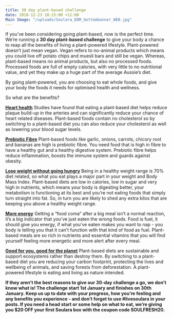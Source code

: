 ```yaml
---
title: 30 day plant-based challenge
date: 2018-12-23 18:15:00 +11:00
Main Image: "/uploads/Soulara_EDM_bottombanner_WEB.jpg"
---
```


If you’ve been considering going plant-based, now is the perfect time. We’re running a **30 day plant-based challenge** to give your body a chance to reap all the benefits of living a plant-powered lifestyle. Plant-powered doesn’t just mean vegan. Vegan refers to no-animal products which means you could live off potato chips and muesli bars and still be vegan. Whereas, plant-based means no animal products, but also no processed foods. Processed foods are full of empty calories, with very little to no nutritional value, and yet they make up a huge part of the average Aussie’s diet.

By going plant-powered, you are choosing to eat whole foods, and give your body the foods it needs for optimised health and wellness.

So what are the benefits?

**[Heart health](https://www.medicalnewstoday.com/articles/322072.php)**
Studies have found that eating a plant-based diet helps reduce plaque build-up in the arteries and can significantly reduce your chance of heart related diseases. Plant-based foods contain no cholesterol so by switching to a plant-based diet you can also reduce your cholesterol as well as lowering your blood sugar levels.

**[Prebiotic Fibre](https://drjockers.com/top-33-prebiotic-foods/)**
Plant-based foods like garlic, onions, carrots, chicory root and bananas are high is prebiotic fibre. You need food that is high in fibre to have a healthy gut and a healthy digestive system. Prebiotic fibre helps reduce inflammation, boosts the immune system and guards against obesity.

**[Lose weight without going hungry](http://www.onegreenplanet.org/natural-health/amazing-health-benefits-of-embracing-a-plant-based-diet/)**
Being in a healthy weight range is 70% diet related, so what you eat plays a major part in your weight and Body Mass Index. Plant-based diets are low in calories, low in sugar and very high in nutrients, which means your body is digesting better, your metabolism is functioning at its best and you’re not eating foods that simply turn straight into fat. So, in turn you are likely to shed any extra kilos that are keeping you above a healthy weight range.

**[More energy](https://www.mindbodygreen.com/0-25054/im-a-registered-dietitian-heres-what-people-get-wrong-about-a-plantbased-diet.html)**
Getting a “food coma” after a big meal isn’t a normal reaction, it’s a big indicator that you’ve just eaten the wrong foods. Food is fuel, it should give you energy, if what you’ve eaten makes you want to nap - you body is telling you that it can’t function with that kind of food as fuel. Plant-based meals are so rich in nutrients and essential vitamins that you will find yourself feeling more energetic and more alert after every meal.

**[Good for you, good for the planet](https://www.onegreenplanet.org/environment/how-eating-more-plant-based-foods-benefits-the-environment/)**
Plant-based diets are sustainable and support ecosystems rather than destroy them. By switching to a plant-based diet you are reducing your carbon footprint, protecting the lives and wellbeing of animals, and saving forests from deforestation. A plant-powered lifestyle is eating and living as nature intended.

**If they aren’t the best reasons to give our 30-day challenge a go, we don’t know what is! The challenge start 1st January and finishes on 30th January. Keep us up to date with your progress, how you’re feeling and any benefits you experience - and don’t forget to use #livesoulara in your posts. If you need a head start or some help on what to eat, we’re giving you $20 OFF your first Soulara box with the coupon code SOULFRESH20.**